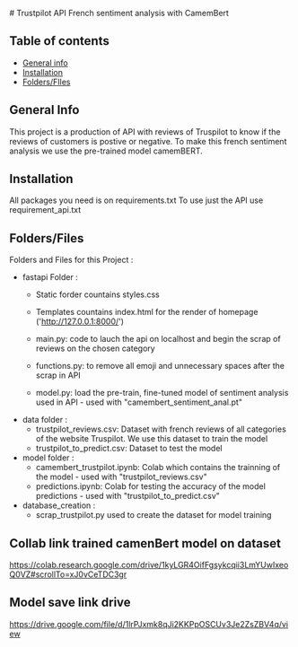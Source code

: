 # Trustpilot API French sentiment analysis with CamemBert
## Table of contents
* [General info](#general-info)
* [Installation](#Installation)
* [Folders/FIles](#Folders/FIles)
## General Info
This project is a production of API with reviews of Truspilot to know if the reviews of customers is postive or negative.
To make this french sentiment analysis we use the pre-trained model camemBERT.

## Installation 

All packages you need is on requirements.txt
To use just the API use requirement_api.txt

## Folders/Files
Folders and Files for this Project : 
 * fastapi Folder :<br>
   * Static forder countains styles.css
   * Templates  countains index.html for the render of homepage ('http://127.0.0.1:8000/')

   * main.py: code to lauch the api on localhost and begin the scrap of reviews on the chosen category
   * functions.py: to remove all emoji and unnecessary spaces after the scrap in API
   * model.py: load the pre-train, fine-tuned model of sentiment analysis used in API - used with "camembert_sentiment_anal.pt"     
  * data folder : 
    * trustpilot_reviews.csv: Dataset with french reviews of all categories of the website Truspilot. We use this dataset to train the model
    * trustpilot_to_predict.csv: Dataset to test the model
 * model folder :
   * camembert_trustpilot.ipynb: Colab which contains the trainning of the model - used with "trustpilot_reviews.csv"
   * predictions.ipynb: Colab for testing the accuracy of the model predictions - used with "trustpilot_to_predict.csv"
* database_creation : <br> 
  * scrap_trustpilot.py used to create the dataset for model training

## Collab link trained camenBert model on dataset

https://colab.research.google.com/drive/1kyLGR4OifFgsykcqii3LmYUwIxeoQ0VZ#scrollTo=xJ0vCeTDC3gr

## Model save link drive
https://drive.google.com/file/d/1lrPJxmk8qJi2KKPpOSCUv3Je2ZsZBV4q/view
